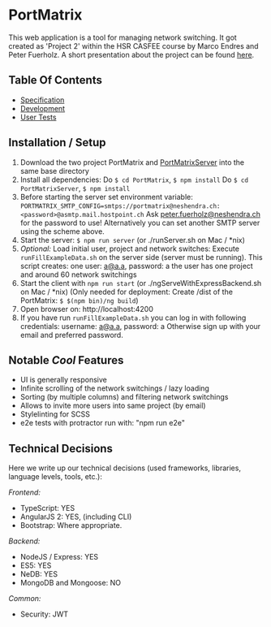 # PortMatrix []()

This web application is a tool for managing network switching. It got created as 'Project 2' within the HSR CASFEE course by Marco Endres and Peter Fuerholz.
A short presentation about the project can be found [here](https://docs.google.com/presentation/d/1apz2Q9Dheh4vbxBXXWGfgO7p8EfKa0dpfItsgC_0K4M/pub?start=true&loop=true&delayms=3000).

## Table Of Contents
* [Specification](Specification.MD)
* [Development](Development.MD)
* [User Tests](UserTests.MD)

## Installation / Setup
1. Download the two project PortMatrix and [PortMatrixServer](https://github.com/peterfuerholzhsrch/PortMatrixServer) into the same base directory
2. Install all dependencies:
   Do `$ cd PortMatrix`, `$ npm install`
   Do `$ cd PortMatrixServer`, `$ npm install`
3. Before starting the server set environment variable:
   `PORTMATRIX_SMTP_CONFIG=smtps://portmatrix@neshendra.ch:<password>@asmtp.mail.hostpoint.ch`
   Ask peter.fuerholz@neshendra.ch for the password to use!
   Alternatively you can set another SMTP server using the scheme above.
4. Start the server: `$ npm run server` (or ./runServer.sh on Mac / *nix)
5. _Optional:_ Load initial user, project and network switches: 
   Execute `runFillExampleData.sh` on the server side (server must be running).
   This script creates:
   one user: a@a.a, password: a
   the user has one project and around 60 network switchings
6. Start the client with `npm run start` (or ./ngServeWithExpressBackend.sh on Mac / *nix)
   (Only needed for deployment: Create /dist of the PortMatrix: `$ $(npm bin)/ng build`)
7. Open browser on: http://localhost:4200
8. If you have run `runFillExampleData.sh` you can log in with following credentials: username: a@a.a, password: a
   Otherwise sign up with your email and preferred password.


## Notable *Cool* Features

* UI is generally responsive 
* Infinite scrolling of the network switchings / lazy loading
* Sorting (by multiple columns) and filtering network switchings
* Allows to invite more users into same project (by email)
* Stylelinting for SCSS
* e2e tests with protractor run with: "npm run e2e"



## Technical Decisions

Here we write up our technical decisions (used frameworks, libraries, language levels, tools, etc.):

_Frontend:_

* TypeScript: YES 
* AngularJS 2: YES, (including CLI)
* Bootstrap: Where appropriate.

_Backend:_

* NodeJS / Express: YES
* ES5: YES
* NeDB: YES
* MongoDB and Mongoose: NO

_Common:_

* Security: JWT


